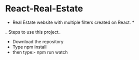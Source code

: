 # React-Real-Estate
 * Real Estate website with multiple filters created on React. *
 
 _ Steps to use this project_
 
 * Download the repository
 * Type npm install
 * then type:- npm run watch
